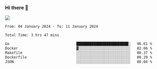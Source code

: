### Hi there 👋️

![](https://komarev.com/ghpvc/?username=Loner1024)

<!--START_SECTION:waka-->

```txt
From: 04 January 2024 - To: 11 January 2024

Total Time: 3 hrs 47 mins

Go                               ████████████████████████░   96.61 %
Docker                           ▓░░░░░░░░░░░░░░░░░░░░░░░░   02.66 %
Makefile                         ░░░░░░░░░░░░░░░░░░░░░░░░░   00.37 %
Dockerfile                       ░░░░░░░░░░░░░░░░░░░░░░░░░   00.29 %
JSON                             ░░░░░░░░░░░░░░░░░░░░░░░░░   00.04 %
```

<!--END_SECTION:waka-->



